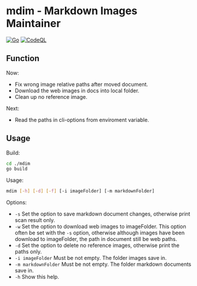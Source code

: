 # mdim - Markdown Images Maintainer

[![Go](https://github.com/bunnier/mdim/actions/workflows/go.yml/badge.svg)](https://github.com/bunnier/mdim/actions/workflows/go.yml)
[![CodeQL](https://github.com/bunnier/mdim/actions/workflows/codeql-analysis.yml/badge.svg)](https://github.com/bunnier/mdim/actions/workflows/codeql-analysis.yml)

## Function

Now:

- Fix wrong image relative paths after moved document.
- Download the web images in docs into local folder.
- Clean up no reference image.

Next:

- Read the paths in cli-options from enviroment variable.

## Usage

Build:

```bash
cd ./mdim
go build
```

Usage:

```bash
mdim [-h] [-d] [-f] [-i imageFolder] [-m markdownFolder] 
```

Options:

- `-s` Set the option to save markdown document changes, otherwise print scan result only.
- `-w` Set the option to download web images to imageFolder. This option often be set with the `-s` option, otherwise although images have been download to imageFolder, the path in document still be web paths.
- `-d` Set the option to delete no reference images, otherwise print the paths only.
- `-i imageFolder` Must be not empty. The folder images save in.
- `-m markdownFolder` Must be not empty. The folder markdown documents save in.
- `-h` Show this help.
